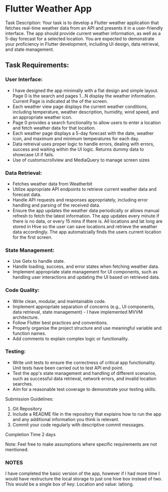 # Flutter Weather App

Task Description:
Your task is to develop a Flutter weather application that fetches real-time weather data from an API and presents it in a user-friendly interface. The app should provide current weather information, as well as a 5-day forecast for a selected location. You are expected to demonstrate your proficiency in Flutter development, including UI design, data retrieval, and state management.

## Task Requirements:

### User Interface:
- I have designed the app minimally with a flat design and simple layout. Page 0 is the search and pages 1...N display the weather information. Current Page is indicated at the of the screen. 
- Each weather view page displays the current weather conditions, including temperature, weather description, humidity, wind speed, and an appropriate weather icon.
- Page 0 provides a search functionality to allow users to enter a location and fetch weather data for that location.
- Each weather page displays a 5-day forecast with the date, weather icon, and maximum and minimum temperatures for each day.
- Data retreival uses proper logic  to  handle errors, dealing with errors, success and waiting within the UI logic. Returns dummy data to showcase UI if fails. 
- Use of customscrollview and  MediaQuery to manage screen sizes
### Data Retrieval:
- Fetches weather data from  Weatherbit
- Utilize appropriate API endpoints to retrieve current weather data and forecast data.
- Handle API requests and responses appropriately, including error handling and parsing of the received data.
- Ensure the app updates the weather data periodically or allows manual refresh to fetch the latest information. The app updates every minute if there is no data, or every 15 mins if there is. All locations and lat long are stored in Hive so the user can save locations and retrieve the weather data accordingly. The app automatcially finds the users current location for the first screen. 

### State Management:
- Use Getx to handle state. 
- Handle loading, success, and error states when fetching weather data. 
- Implement appropriate state management for UI components, such as handling user interactions and updating the UI based on retrieved data.

### Code Quality:
- Write clean, modular, and maintainable code.
- Implement appropriate separation of concerns (e.g., UI components, data retrieval, state management) - I have implemented MVVM architecture. 
- Follow Flutter best practices and conventions. 
- Properly organise the project structure and use meaningful variable and function names. 
- Add comments to explain complex logic or functionality.

### Testing:
- Write unit tests to ensure the correctness of critical app functionality. Unit tests have been carried out to test API end point.  
- Test the app's state management and handling of different scenarios, such as successful data retrieval, network errors, and invalid location searches. 
- Aim for a reasonable test coverage to demonstrate your testing skills.

Submission Guidelines:

1. Git Repository
2. Include a README file in the repository that explains how to run the app and any additional information you think is relevant.
3. Commit your code regularly with descriptive commit messages.

Completion Time
2 days

Note: Feel free to make assumptions where specific requirements are not mentioned.


### NOTES 
I have completed the basic version of the app, however if I had more time I would have restructure the local storage to just one hive box instead of two. This would be a single box of key: Location and value: latlong. 